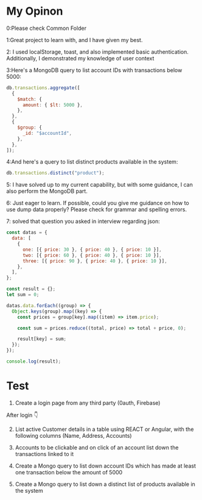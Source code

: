 # My Opinon

0:Please check Common Folder

1:Great project to learn with, and I have given my best.

2: I used localStorage, toast, and also implemented basic authentication. Additionally, I demonstrated my knowledge of user context

3:Here's a MongoDB query to list account IDs with transactions below 5000:

```javascript
db.transactions.aggregate([
  {
    $match: {
      amount: { $lt: 5000 },
    },
  },
  {
    $group: {
      _id: "$accountId",
    },
  },
]);
```

4:And here's a query to list distinct products available in the system:

```javascript
db.transactions.distinct("product");
```

5: I have solved up to my current capability, but with some guidance, I can also perform the MongoDB part.

6: Just eager to learn. If possible, could you give me guidance on how to use dump data properly? Please check for grammar and spelling errors.

7: solved that question you asked in interview regarding json:

```javascript
const datas = {
  data: [
    {
      one: [{ price: 30 }, { price: 40 }, { price: 10 }],
      two: [{ price: 60 }, { price: 40 }, { price: 10 }],
      three: [{ price: 90 }, { price: 40 }, { price: 10 }],
    },
  ],
};

const result = {};
let sum = 0;

datas.data.forEach((group) => {
  Object.keys(group).map((key) => {
    const prices = group[key].map((item) => item.price);

    const sum = prices.reduce((total, price) => total + price, 0);

    result[key] = sum;
  });
});

console.log(result);
```

# Test

1. Create a login page from any third party (0auth, Firebase)

After login 👇

2.  List active Customer details in a table using REACT or Angular, with the following columns (Name, Address, Accounts)

3.  Accounts to be clickable and on click of an account list down the transactions linked to it

4.  Create a Mongo query to list down account IDs which has made at least one transaction below the amount of 5000

5.  Create a Mongo query to list down a distinct list of products available in the system
